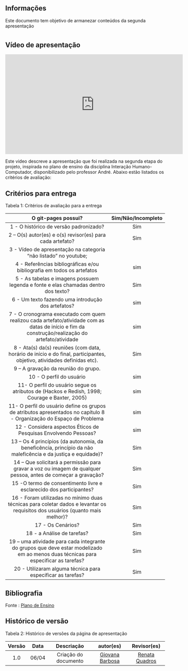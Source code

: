## Informações

Este documento tem objetivo de armanezar conteúdos da segunda apresentação

#

## Vídeo de apresentação 

<p style="text-align: center"><a href="https://youtu.be/k6J8Pu_2J6g" target="blanket"></a></p>
<p style="text-align: center"><iframe width="560" height="315" src="https://www.youtube.com/embed/k6J8Pu_2J6g" title="YouTube video player" frameborder="0" allow="accelerometer; autoplay; clipboard-write; encrypted-media; gyroscope; picture-in-picture; web-share" referrerpolicy="strict-origin-when-cross-origin" allowfullscreen></iframe></p>


Este video descreve a apresentação que foi realizada na segunda etapa do projeto, inspirada no plano de ensino da disciplina Interação Humano-Computador, disponibilizado pelo professor André. Abaixo estão listados os critérios de avaliação:
## Critérios para entrega

Tabela 1: Critérios de avaliação para a entrega 

| O git-pages possui?     | Sim/Não/Incompleto |
| :--------: | :----: |     
1 - O histórico de versão padronizado? | Sim
2 – O(s) autor(es) e o(s) revisor(es) para cada artefato? | Sim
3 - Vídeo de apresentação na categoria “não listado” no youtube; |
4 - Referências bibliográficas e/ou bibliografia em todos os artefatos|sim
5 - As tabelas e imagens possuem legenda e fonte e elas chamadas dentro dos texto? | Sim
6 - Um texto fazendo uma introdução dos artefatos?| sim
7 - O cronograma executado com quem realizou cada artefato/atividade com as datas de início e fim da construção/realização do artefato/atividade | sim
8 - Ata(s) da(s) reuniões (com data, horário de início e do final, participantes, objetivo, atividades definidas etc). | Sim
9 – A gravação da reunião do grupo. | 
10 - O perfil do usuário| sim
11- O perfil do usuário segue os atributos de (Hackos e Redish, 1998; Courage e Baxter, 2005)| sim
11- O perfil do usuário define os grupos de atributos apresentados no capítulo 8 - Organização do Espaço de Problema| sim
12 - Considera aspectos Éticos de Pesquisas Envolvendo Pessoas?| sim
13 – Os 4 princípios (da autonomia, da beneficência, princípio da não maleficência e da justiça e equidade)? | Sim
14 – Que solicitará a permissão para gravar a voz ou imagem de qualquer pessoa, antes de começar a gravação? | Sim
15 -O termo de consentimento livre e esclarecido dos participantes?| Sim
16 - Foram utilizadas no mínimo duas técnicas para coletar dados e levantar os requisitos dos usuários (quanto mais melhor)?| Sim
17 - Os Cenários?| Sim
18 - a Análise de tarefas?| Sim
19 – uma atividade para cada integrante do grupos que deve estar modelizado em ao menos duas técnicas para especificar as tarefas?| Sim
20 - Utilizaram alguma técnica para especificar as tarefas?| Sim


## Bibliografia 
Fonte : [Plano de Ensino](https://aprender3.unb.br/pluginfile.php/2843624/mod_resource/content/48/Plano_de_Ensino%20FIHC%20012024%20Turma%201.pdf)

## Histórico de versão

Tabela 2: Histórico de versões da página de apresentação

|                            Versão                             |              Data               |                    Descriação                     | autor(es)           |  Revisor(es)          |
| :----------------------------------------------------------: | :-------------------------------: | :-------------------------------------------------: | :-------------------------------: |  :-------------------------------: | 
| 1.0 |  06/04  | Criação do documento |[Giovana Barbosa ](https://github.com/gio221)|[Renata Quadros](https://github.com/Renatinha28) |14/04|
